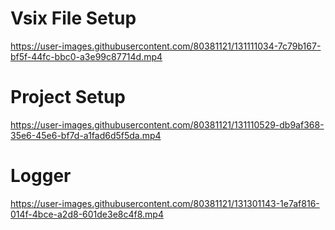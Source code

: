 # Vsix File Setup

https://user-images.githubusercontent.com/80381121/131111034-7c79b167-bf5f-44fc-bbc0-a3e99c87714d.mp4


# Project Setup

https://user-images.githubusercontent.com/80381121/131110529-db9af368-35e6-45e6-bf7d-a1fad6d5f5da.mp4


# Logger


https://user-images.githubusercontent.com/80381121/131301143-1e7af816-014f-4bce-a2d8-601de3e8c4f8.mp4

